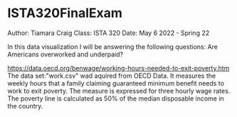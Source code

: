 # ISTA320FinalExam
Author: Tiamara Craig
Class: ISTA 320
Date: May 6 2022 - Spring 22

In this data visualization I will be answering the following questions:
Are Americans overworked and underpaid?

https://data.oecd.org/benwage/working-hours-needed-to-exit-poverty.htm
The data set:"work.csv" wad aquired from OECD Data. It  measures the weekly hours that a family claiming guaranteed minimum benefit needs to work to exit poverty. The measure is expressed for three hourly wage rates. The poverty line is calculated as 50% of the median disposable income in the country. 
